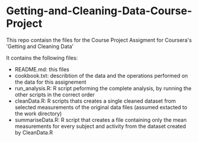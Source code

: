 # Getting-and-Cleaning-Data-Course-Project

This repo contaisn the files for the Course Project Assigment for Coursera's 'Getting and Cleaning Data'

It contains the following files:

- README.md: this files
- cookbook.txt: describtion of the data and the operations performed on the data for this assignement
- run_analysis.R: R script peforming the complete analysis, by running the other scripts in the correct order
- cleanData.R: R scripts thats creates a single cleaned dataset from selected measurements of the original data files (assumed extacted to the work directory)
- summariseData.R: R script that creates a file containing only the mean measurements for every subject and activity from the dataset created by CleanData.R